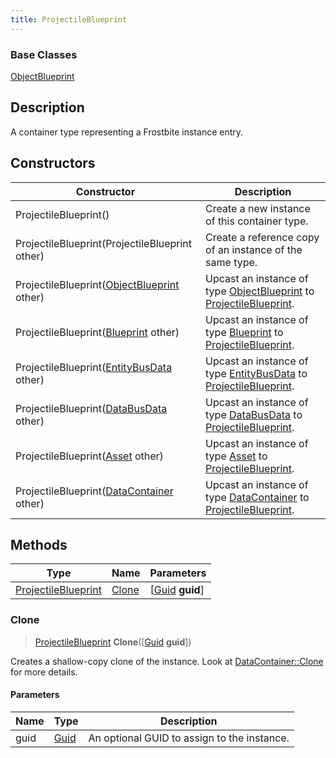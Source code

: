 ```yaml
---
title: ProjectileBlueprint
---
```

### Base Classes

[ObjectBlueprint](/vext/ref/fb/objectblueprint/)

## Description

A container type representing a Frostbite instance entry.

## Constructors

| Constructor                                                                    | Description                                                                                                                   |
| ------------------------------------------------------------------------------ | ----------------------------------------------------------------------------------------------------------------------------- |
| ProjectileBlueprint()                                                          | Create a new instance of this container type.                                                                                 |
| ProjectileBlueprint(ProjectileBlueprint other)                                 | Create a reference copy of an instance of the same type.                                                                      |
| ProjectileBlueprint([ObjectBlueprint](/vext/ref/fb/objectblueprint/) other)                  | Upcast an instance of type [ObjectBlueprint](/vext/ref/fb/objectblueprint/) to [ProjectileBlueprint](/vext/ref/fb/projectileblueprint/).                  |
| ProjectileBlueprint([Blueprint](/vext/ref/fb/blueprint/) other)                              | Upcast an instance of type [Blueprint](/vext/ref/fb/blueprint/) to [ProjectileBlueprint](/vext/ref/fb/projectileblueprint/).                              |
| ProjectileBlueprint([EntityBusData](/vext/ref/fb/entitybusdata/) other)                      | Upcast an instance of type [EntityBusData](/vext/ref/fb/entitybusdata/) to [ProjectileBlueprint](/vext/ref/fb/projectileblueprint/).                      |
| ProjectileBlueprint([DataBusData](/vext/ref/fb/databusdata/) other)                          | Upcast an instance of type [DataBusData](/vext/ref/fb/databusdata/) to [ProjectileBlueprint](/vext/ref/fb/projectileblueprint/).                          |
| ProjectileBlueprint([Asset](/vext/ref/fb/asset/) other)                                      | Upcast an instance of type [Asset](/vext/ref/fb/asset/) to [ProjectileBlueprint](/vext/ref/fb/projectileblueprint/).                                      |
| ProjectileBlueprint([DataContainer](/vext/ref/shared/class/datacontainer) other) | Upcast an instance of type [DataContainer](/vext/ref/shared/class/datacontainer) to [ProjectileBlueprint](/vext/ref/fb/projectileblueprint/). |

## Methods

| Type                                       | Name            | Parameters                                     |
| ------------------------------------------ | --------------- | ---------------------------------------------- |
| [ProjectileBlueprint](/vext/ref/fb/projectileblueprint/) | [Clone](#clone) | \[[Guid](/vext/ref/shared/class/guid) **guid**\] |

### Clone

> [ProjectileBlueprint](/vext/ref/fb/projectileblueprint/) **Clone**(\[[Guid](/vext/ref/shared/class/guid) **guid**\])

Creates a shallow-copy clone of the instance. Look at [DataContainer::Clone](/vext/ref/shared/class/datacontainer#clone) for more details.

#### Parameters

| Name | Type         | Description                                 |
| ---- | ------------ | ------------------------------------------- |
| guid | [Guid](/vext/ref/shared/class/guid/) | An optional GUID to assign to the instance. |
